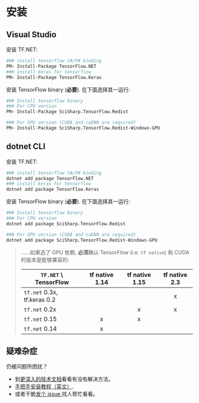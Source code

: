 # 安装

## Visual Studio

安装 TF.NET:

```bash
### install tensorflow C#/F# binding
PM> Install-Package TensorFlow.NET
### install keras for tensorflow
PM> Install-Package TensorFlow.Keras
```

安装 TensorFlow binary (**必要**). 在下面选择其一运行:

```bash
### Install tensorflow binary
### For CPU version
PM> Install-Package SciSharp.TensorFlow.Redist

### For GPU version (CUDA and cuDNN are required)
PM> Install-Package SciSharp.TensorFlow.Redist-Windows-GPU
```

## dotnet CLI

安装 TF.NET:

```bash
### install tensorflow C#/F# binding
dotnet add package TensorFlow.NET
### install keras for tensorflow
dotnet add package TensorFlow.Keras
```

安装 TensorFlow binary (**必要**). 在下面选择其一运行:

```bash
### Install tensorflow binary
### For CPU version
dotnet add package SciSharp.TensorFlow.Redist

### For GPU version (CUDA and cuDNN are required)
dotnet add package SciSharp.TensorFlow.Redist-Windows-GPU
```

> ……如果选了 GPU 依赖, **必须**确认 TensorFlow (i.e. `tf native`) 和 CUDA 的版本是能够兼容的:
>
> | `TF.NET` \ TensorFlow       | tf native 1.14 | tf native 1.15 | tf native 2.3 |
> | --------------------------- | :------------: | :------------: | :-----------: |
> | `tf.net` 0.3x, tf.keras 0.2 |                |                |       x       |
> | `tf.net` 0.2x               |                |       x        |       x       |
> | `tf.net` 0.15               |       x        |       x        |               |
> | `tf.net` 0.14               |       x        |                |               |

## 疑难杂症

仍被问题所困扰？

-   到[更深入的技术文档](essentials/installationTroubleshooting.md)看看有没有解决方法。
-   [手把手安装教程（英文）](https://medium.com/dev-genius/tensorflow-basic-setup-for-net-developers-d56bfb0af40e).
-   或者干脆[发个 issue ](https://github.com/SciSharp/TensorFlow.NET/issues)找人帮忙看看。
